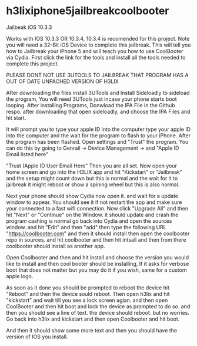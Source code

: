 # h3lixiphone5jailbreakcoolbooter
Jailbeak iOS 10.3.3

Works with IOS 10.3.3 OR 10.3.4, 10.3.4 is recomended for this project. Note you will need a 32-Bit iOS Device to complete this jailbreak. This will tell you how to 
Jailbreak your iPhone 5 and will teach you how to use CoolBooter via Cydia. First click the link for the tools and install all the tools needed to complete this project. 

  PLEASE DONT NOT USE 3UTOOLS TO JAILBREAK THAT PROGRAM HAS A OUT OF DATE UNPACHED VERSION OF H3LIX
  
After downloading the files install 3UTools and Install Sideloadly to sideload the program, You will need 3UTools just incase your phone starts boot looping. 
After installing Programs, Donwload the IPA File in the Github respo. after downloading that open sideloadly, and choose the IPA Files and hit start. 

It will prompt you to type your apple ID into the computer type your apple ID into the computer and the wait for the program to flash to your iPhone. 
After the program has been flashed. Open settings and "Trust" the program. You can do this by going to Genrail -> Device Management -> and "Apple ID Email listed here" 

"Trust (Apple ID User Email Here" Then you are all set. Now open your home screen and go into the H3LIX app and hit "Kickstart" or "Jailbreak" and the setup might count down
but this is normal and the wait for it to jailbreak it might reboot or show a spining wheel but this is also normal. 

Next your phone should show Cydia now open it. and wait for a update window to appear. You should see it if not restart the app and make sure your connected to a fast wifi connection. 
Now click "Upgrade All" and then hit "Next" or "Continue" on the Window. it should update and crash the program cashing is normal go back into Cydia and open the sources window.
and hit "Edit" and then "add" then type the following URL "https://coolbooter.com" and then it should install then open the coolbooter repo in sources. and hit coolbooter and then hit intsall 
and then from there coolbooter should install as another app. 

Open Coolbooter and then and hit install and choose the version you would like to install and then cool booter should be installing, If it asks for verbose boot that does not
matter but you may do it if you wish, same for a custom apple logo. 

As soon as it done you should be prompted to reboot the device hit "Reboot" and then the device sould reboot. Then open h3lix and hit "kickstart" and wait till you see a 
lock screen agian. and then open CoolBooter and then hit boot and lock the device as prompted to do so. and then you should see a line of text. the device should reboot. but no worries. 
Go back into h3lix and kickstart and then open Coolbooter and hit boot. 

And then it should show some more text and then you should have the version of IOS you install. 


